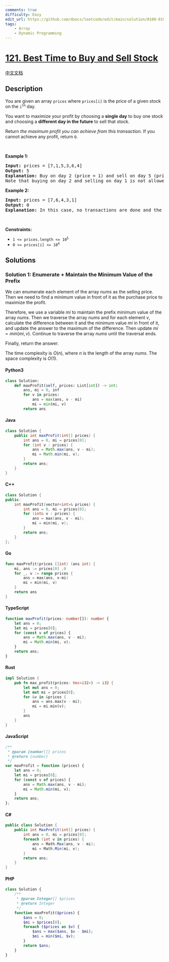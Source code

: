 ```yaml
---
comments: true
difficulty: Easy
edit_url: https://github.com/doocs/leetcode/edit/main/solution/0100-0199/0121.Best%20Time%20to%20Buy%20and%20Sell%20Stock/README_EN.md
tags:
    - Array
    - Dynamic Programming
---
```


<!-- problem:start -->

# [121. Best Time to Buy and Sell Stock](https://leetcode.com/problems/best-time-to-buy-and-sell-stock)

[中文文档](/solution/0100-0199/0121.Best%20Time%20to%20Buy%20and%20Sell%20Stock/README.md)

## Description

<!-- description:start -->

<p>You are given an array <code>prices</code> where <code>prices[i]</code> is the price of a given stock on the <code>i<sup>th</sup></code> day.</p>

<p>You want to maximize your profit by choosing a <strong>single day</strong> to buy one stock and choosing a <strong>different day in the future</strong> to sell that stock.</p>

<p>Return <em>the maximum profit you can achieve from this transaction</em>. If you cannot achieve any profit, return <code>0</code>.</p>

<p>&nbsp;</p>
<p><strong class="example">Example 1:</strong></p>

<pre>
<strong>Input:</strong> prices = [7,1,5,3,6,4]
<strong>Output:</strong> 5
<strong>Explanation:</strong> Buy on day 2 (price = 1) and sell on day 5 (price = 6), profit = 6-1 = 5.
Note that buying on day 2 and selling on day 1 is not allowed because you must buy before you sell.
</pre>

<p><strong class="example">Example 2:</strong></p>

<pre>
<strong>Input:</strong> prices = [7,6,4,3,1]
<strong>Output:</strong> 0
<strong>Explanation:</strong> In this case, no transactions are done and the max profit = 0.
</pre>

<p>&nbsp;</p>
<p><strong>Constraints:</strong></p>

<ul>
	<li><code>1 &lt;= prices.length &lt;= 10<sup>5</sup></code></li>
	<li><code>0 &lt;= prices[i] &lt;= 10<sup>4</sup></code></li>
</ul>

<!-- description:end -->

## Solutions

<!-- solution:start -->

### Solution 1: Enumerate + Maintain the Minimum Value of the Prefix

We can enumerate each element of the array $nums$ as the selling price. Then we need to find a minimum value in front of it as the purchase price to maximize the profit.

Therefore, we use a variable $mi$ to maintain the prefix minimum value of the array $nums$. Then we traverse the array $nums$ and for each element $v$, calculate the difference between it and the minimum value $mi$ in front of it, and update the answer to the maximum of the difference. Then update $mi = min(mi, v)$. Continue to traverse the array $nums$ until the traversal ends.

Finally, return the answer.

The time complexity is $O(n)$, where $n$ is the length of the array $nums$. The space complexity is $O(1)$.

<!-- tabs:start -->

#### Python3

```python
class Solution:
    def maxProfit(self, prices: List[int]) -> int:
        ans, mi = 0, inf
        for v in prices:
            ans = max(ans, v - mi)
            mi = min(mi, v)
        return ans
```

#### Java

```java
class Solution {
    public int maxProfit(int[] prices) {
        int ans = 0, mi = prices[0];
        for (int v : prices) {
            ans = Math.max(ans, v - mi);
            mi = Math.min(mi, v);
        }
        return ans;
    }
}
```

#### C++

```cpp
class Solution {
public:
    int maxProfit(vector<int>& prices) {
        int ans = 0, mi = prices[0];
        for (int& v : prices) {
            ans = max(ans, v - mi);
            mi = min(mi, v);
        }
        return ans;
    }
};
```

#### Go

```go
func maxProfit(prices []int) (ans int) {
    mi, ans := prices[0] ,0
	for _, v := range prices {
		ans = max(ans, v-mi)
		mi = min(mi, v)
	}
	return ans
}
```

#### TypeScript

```ts
function maxProfit(prices: number[]): number {
    let ans = 0;
    let mi = prices[0];
    for (const v of prices) {
        ans = Math.max(ans, v - mi);
        mi = Math.min(mi, v);
    }
    return ans;
}
```

#### Rust

```rust
impl Solution {
    pub fn max_profit(prices: Vec<i32>) -> i32 {
        let mut ans = 0;
        let mut mi = prices[0];
        for &v in &prices {
            ans = ans.max(v - mi);
            mi = mi.min(v);
        }
        ans
    }
}
```

#### JavaScript

```js
/**
 * @param {number[]} prices
 * @return {number}
 */
var maxProfit = function (prices) {
    let ans = 0;
    let mi = prices[0];
    for (const v of prices) {
        ans = Math.max(ans, v - mi);
        mi = Math.min(mi, v);
    }
    return ans;
};
```

#### C#

```cs
public class Solution {
    public int MaxProfit(int[] prices) {
        int ans = 0, mi = prices[0];
        foreach (int v in prices) {
            ans = Math.Max(ans, v - mi);
            mi = Math.Min(mi, v);
        }
        return ans;
    }
}
```

#### PHP

```php
class Solution {
    /**
     * @param Integer[] $prices
     * @return Integer
     */
    function maxProfit($prices) {
        $ans = 0;
        $mi = $prices[0];
        foreach ($prices as $v) {
            $ans = max($ans, $v - $mi);
            $mi = min($mi, $v);
        }
        return $ans;
    }
}
```

<!-- tabs:end -->

<!-- solution:end -->

<!-- problem:end -->
